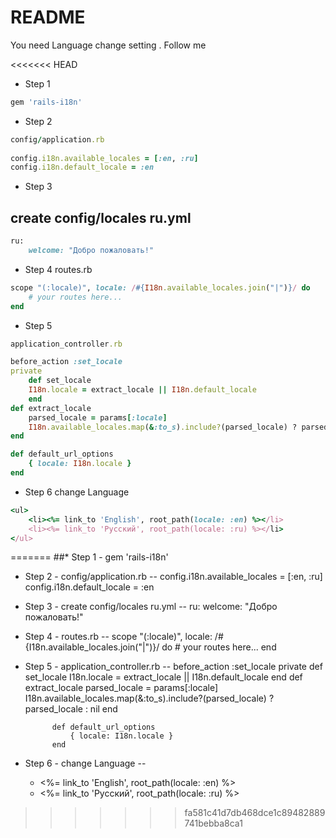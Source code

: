 # README

You need Language change setting . Follow me

<<<<<<< HEAD
* Step 1 
```ruby
gem 'rails-i18n'
```

* Step 2 
```ruby
config/application.rb
 
config.i18n.available_locales = [:en, :ru]
config.i18n.default_locale = :en
```

* Step 3 
## create config/locales ru.yml
```ruby
ru:
    welcome: "Добро пожаловать!"
```

* Step 4 
routes.rb
```ruby
scope "(:locale)", locale: /#{I18n.available_locales.join("|")}/ do
    # your routes here...
end
```

* Step 5 
```ruby
application_controller.rb

before_action :set_locale
private
    def set_locale
    I18n.locale = extract_locale || I18n.default_locale
    end
def extract_locale
    parsed_locale = params[:locale]
    I18n.available_locales.map(&:to_s).include?(parsed_locale) ? parsed_locale : nil
end

def default_url_options
    { locale: I18n.locale }
end
```

* Step 6 
change Language
```ruby     
<ul>
    <li><%= link_to 'English', root_path(locale: :en) %></li>
    <li><%= link_to 'Русский', root_path(locale: :ru) %></li>
</ul>
```
=======
##* Step 1 - gem 'rails-i18n'

* Step 2 - config/application.rb
         -- config.i18n.available_locales = [:en, :ru]
            config.i18n.default_locale = :en

* Step 3 - create config/locales ru.yml
         -- ru:
                welcome: "Добро пожаловать!"

* Step 4 - routes.rb
         -- scope "(:locale)", locale: /#{I18n.available_locales.join("|")}/ do
                # your routes here...
            end

* Step 5 - application_controller.rb
         -- before_action :set_locale
            private
                def set_locale
                I18n.locale = extract_locale || I18n.default_locale
                end
            def extract_locale
                parsed_locale = params[:locale]
                I18n.available_locales.map(&:to_s).include?(parsed_locale) ? parsed_locale : nil
            end

            def default_url_options
                { locale: I18n.locale }
            end

* Step 6 - change Language
         -- <ul>
                <li><%= link_to 'English', root_path(locale: :en) %></li>
                <li><%= link_to 'Русский', root_path(locale: :ru) %></li>
            </ul>
>>>>>>> fa581c41d7db468dce1c89482889741bebba8ca1

